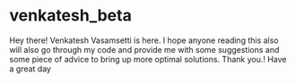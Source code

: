 # venkatesh_beta
  Hey there! Venkatesh Vasamsetti is here.
  I hope anyone reading this also will also go through my code and provide me with some suggestions and some piece of advice to bring up
  more optimal solutions.
      Thank you.!
      Have a great day
